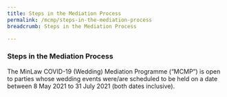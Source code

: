 ```yaml
---
title: Steps in the Mediation Process
permalink: /mcmp/steps-in-the-mediation-process
breadcrumb: Steps in the Mediation Process

---
```


### Steps in the Mediation Process ###

The MinLaw COVID-19 (Wedding) Mediation Programme (“MCMP”) is open to parties whose wedding events were/are scheduled to be held on a date between 8 May 2021 to 31 July 2021 (both dates inclusive).


